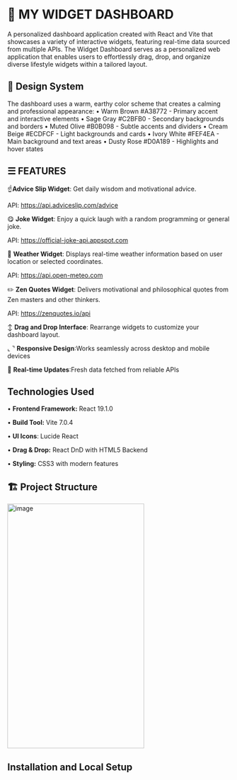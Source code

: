# 📲 MY WIDGET DASHBOARD
A personalized dashboard application created with React and Vite that showcases a variety of interactive widgets, featuring real-time data sourced from multiple APIs. The Widget Dashboard serves as a personalized web application that enables users to effortlessly drag, drop, and organize diverse lifestyle widgets within a tailored layout.
## 🎨 Design System
The dashboard uses a warm, earthy color scheme that creates a calming and professional appearance:
•	Warm Brown #A38772 - Primary accent and interactive elements
•	Sage Gray #C2BFB0 - Secondary backgrounds and borders
•	Muted Olive #B0B098 - Subtle accents and dividers
•	Cream Beige #ECDFCF - Light backgrounds and cards
•	Ivory White #FEF4EA - Main background and text areas
•	Dusty Rose #D0A189 - Highlights and hover states

## ☰ FEATURES
☝️**Advice Slip Widget**: Get daily wisdom and motivational advice.

API: https://api.adviceslip.com/advice

😋 **Joke Widget**: Enjoy a quick laugh with a random programming or general joke.

API: https://official-joke-api.appspot.com

🔅 **Weather Widget**: Displays real-time weather information based on user location or selected coordinates.

API: https://api.open-meteo.com

✏️ **Zen Quotes Widget**: Delivers motivational and philosophical quotes from Zen masters and other thinkers.

API: https://zenquotes.io/api

↕️ **Drag and Drop Interface**: Rearrange widgets to customize your dashboard layout.

⌞ ⌝  **Responsive Design**:Works seamlessly across desktop and mobile devices

🔄 **Real-time Updates**:Fresh data fetched from reliable APIs

## Technologies Used
•	**Frontend Framework:** React 19.1.0

•	**Build Tool:** Vite 7.0.4

•	**UI Icons**: Lucide React

•	**Drag & Drop:** React DnD with HTML5 Backend

•	**Styling:** CSS3 with modern features

## 🏗️ Project Structure
<img width="309" height="552" alt="image" src="https://github.com/user-attachments/assets/6204204f-8d0d-4152-986b-4ec62373ef47" />



## Installation and Local Setup



